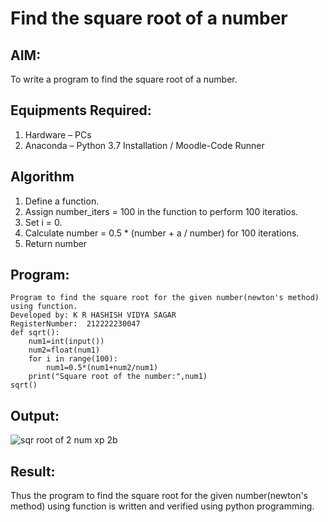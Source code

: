 # Find the square root of a number

## AIM:
To write a program to find the square root of a number.

## Equipments Required:
1. Hardware – PCs
2. Anaconda – Python 3.7 Installation / Moodle-Code Runner

## Algorithm
1. Define a function.
2. Assign number_iters = 100 in the function to perform 100 iteratios.
3. Set i = 0.
4. Calculate  number = 0.5 * (number + a / number) for 100 iterations.
5. Return number

## Program:
```
Program to find the square root for the given number(newton's method) using function.
Developed by: K R HASHISH VIDYA SAGAR
RegisterNumber:  212222230047
def sqrt():
    num1=int(input())
    num2=float(num1)
    for i in range(100):
        num1=0.5*(num1+num2/num1)
    print("Square root of the number:",num1)
sqrt()
```











## Output:

![sqr root of 2 num xp 2b](https://user-images.githubusercontent.com/118707521/235309768-0b1831f6-63f6-4c2e-9233-38d924ad4202.png)


## Result:
Thus the program to find the square root for the given number(newton's method) using function is written and verified using python programming.

